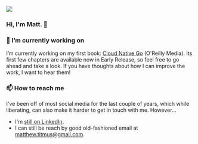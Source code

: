 ![](https://komarev.com/ghpvc/?username=clockworksoul)

### Hi, I'm Matt. 👋

<!--
**clockworksoul/clockworksoul** is a ✨ _special_ ✨ repository because its `README.md` (this file) appears on your GitHub profile.

Here are some ideas to get you started:

- 🔭 I’m currently working on ...
- 🌱 I’m currently learning ...
- 👯 I’m looking to collaborate on ...
- 🤔 I’m looking for help with ...
- 💬 Ask me about ...
- 📫 How to reach me: ...
- 😄 Pronouns: ...
- ⚡ Fun fact: ...
-->

### 🔭 I’m currently working on

I’m currently working on my first book: [Cloud Native Go](https://learning.oreilly.com/library/view/cloud-native-go/9781492076322/) (O'Reilly Media). Its first few chapters are available now in Early Release, so feel free to go ahead and take a look. If you have thoughts about how I can improve the work, I want to hear them!

### 📫 How to reach me

I've been off of most social media for the last couple of years, which while liberating, can also make it harder to get in touch with me. However...

* I'm [still on LinkedIn](https://www.linkedin.com/in/matthew-titmus/).
* I can still be reach by good old-fashioned email at [matthew.titmus@gmail.com](mailto://matthew.titmus@gmail.com).
